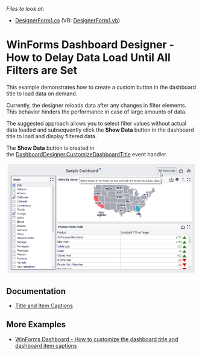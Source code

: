 *Files to look at*:

* [DesignerForm1.cs](./CS/CustomShowDataExample/DesignerForm1.cs) (VB: [DesignerForm1.vb](./VB/CustomShowDataExample/DesignerForm1.vb))

# WinForms Dashboard Designer - How to Delay Data Load Until All Filters are Set

This example demonstrates how to create a custom button in the dashboard title to load data on demand.

Currently, the designer reloads data after any changes in filter elements. This behavior hinders the performance in case of large amounts of data.

The suggested approach allows you to select filter values without actual data loaded and subsequently click the **Show Data** button in the dashboard title to load and display filtered data.

The **Show Data** button is created in the [DashboardDesigner.CustomizeDashboardTitle](https://docs.devexpress.com/Dashboard/DevExpress.DashboardWin.DashboardDesigner.CustomizeDashboardTitle) event handler.

![](/images/screenshot.png)

## Documentation

- [Title and Item Captions](https://docs.devexpress.com/Dashboard/400075)

## More Examples

- [WinForms Dashboard - How to customize the dashboard title and dashboard item captions](https://github.com/DevExpress-Examples/winforms-dashboard-how-to-customize-the-dashboard-title-and-dashboard-item-captions-t630210)
